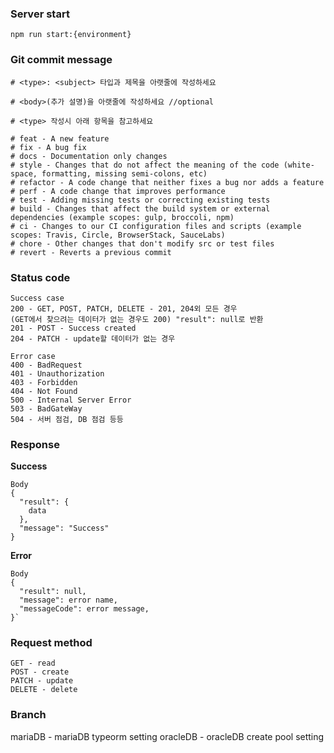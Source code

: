 
### Server start
```
npm run start:{environment}
```
### Git commit message 
``` 
# <type>: <subject> 타입과 제목을 아랫줄에 작성하세요

# <body>(추가 설명)을 아랫줄에 작성하세요 //optional

# <type> 작성시 아래 항목을 참고하세요

# feat - A new feature
# fix - A bug fix
# docs - Documentation only changes
# style - Changes that do not affect the meaning of the code (white-space, formatting, missing semi-colons, etc)
# refactor - A code change that neither fixes a bug nor adds a feature
# perf - A code change that improves performance
# test - Adding missing tests or correcting existing tests
# build - Changes that affect the build system or external dependencies (example scopes: gulp, broccoli, npm)
# ci - Changes to our CI configuration files and scripts (example scopes: Travis, Circle, BrowserStack, SauceLabs)
# chore - Other changes that don't modify src or test files
# revert - Reverts a previous commit
```

### Status code 
```
Success case 
200 - GET, POST, PATCH, DELETE - 201, 204외 모든 경우 
(GET에서 찾으려는 데이터가 없는 경우도 200) "result": null로 반환
201 - POST - Success created
204 - PATCH - update할 데이터가 없는 경우 

Error case 
400 - BadRequest
401 - Unauthorization
403 - Forbidden
404 - Not Found
500 - Internal Server Error
503 - BadGateWay
504 - 서버 점검, DB 점검 등등 
```
### Response 
**Success**
```
Body
{
  "result": {
    data
  },
  "message": "Success"
}
```

**Error** 
```
Body
{
  "result": null,
  "message": error name,
  "messageCode": error message,
}`
```

### Request method 
``` 
GET - read 
POST - create
PATCH - update
DELETE - delete 
```

### Branch 
mariaDB - mariaDB typeorm setting 
oracleDB - oracleDB create pool setting 